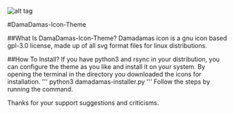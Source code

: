 ![alt tag](http://i.hizliresim.com/l3G2EJ.png)

#DamaDamas-Icon-Theme

##What Is DamaDamas-Icon-Theme?
Damadamas icon is a gnu icon based gpl-3.0 license, made up of all svg format files for linux distributions.

##How To Install?
If you have python3 and rsync in your distribution, you can configure the theme as you like and install it on your system.
By opening the terminal in the directory you downloaded the icons for installation.
'''
python3 damadamas-installer.py
'''
Follow the steps by running the command.

Thanks for your support suggestions and criticisms.